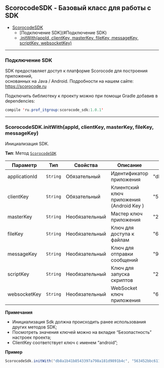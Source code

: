 <a name="ScorocodeSDK"></a>

## ScorocodeSDK - Базовый класс для работы с SDK
* [ScorocodeSDK](#ScorocodeSDK)
	* [Подключение SDK](#Подключение SDK)
    * [.initWith(appId, clientKey, masterKey, fileKey, messageKey, scriptKey, websocketKey)](#ScorocodeSDK+init)

----------------------------------------------------------------------------------------------
<a name="Подключение SDK"></a>

### Подключение SDK

SDK предоставляет доступ к платформе Scorocode для построения приложений,<br>
основанных на Java / Android. Подробности на нашем сайте: https://scorocode.ru

Подключить библиотеку к проекту можно при помощи Gradle добавив в dependencies:
```java
compile 'ru.prof_itgroup:scorocode_sdk:1.0.1'
```

----------------------------------------------------------------------------------------------
<a name="ScorocodeSDK+initWith"></a>

### ScorocodeSDK.initWith(appId, clientKey, masterKey, fileKey, messageKey)

Инициализация SDK. 

**Тип**: Метод <code>[ScorocodeSDK](#ScorocodeSDK)</code>  

| Параметр | Тип | Свойства | Описание | Пример знаычения |
| --- | --- | --- | --- | --- |
| applicationId | <code>String</code> | Обязательный | Идентификатор приложения | "db8a1b41b8543397a798a181d9891b4c" |
| clientKey  | <code>String</code> | Обязательный | Клиентский ключ приложения (Android Key ) | "563452bbc611d8106d5da767365897de" |
| masterKey  | <code>String</code> | Необязательный | Мастер ключ приложения | "28f06b89b62165c33de55265166d8781"  |
| fileKey    | <code>String</code> | Необязательный| Ключ для доступа к файлам | "6305ee7ac8023191a333d9267f1a07e8" |
| messageKey | <code>String</code> | Необязательный | Ключ для отправки сообщений |  "9d774f6fa704f192e6aef53933f44e4f" |
| scriptKey  | <code>String</code> | Необязательный | Ключ для запуска скриптов |  "2ba656a564e8e3868356318cb64a9d6d" |
| websocketKey | <code>String</code> | Необязательный |  WebSocket ключ приложения |  "694bcf2ffd29369dab1c3d0e3f1776ae" |


**Примечания**
* Инициализация Sdk должна происходить ранее использования других методов SDK;
* Посмотреть значения ключей можно на вкладке “Безопастность” настроек проекта;
* ClientKey соответствует ключ с именем “android”;


**Пример**  

```Java
ScorocodeSdk.initWith("db8a1b41b8543397a798a181d9891b4c", "563452bbc611d8106d5da767365897de", "28f06b89b62165c33de55265166d8781", null, null, null, "694bcf2ffd29369dab1c3d0e3f1776ae");
```
